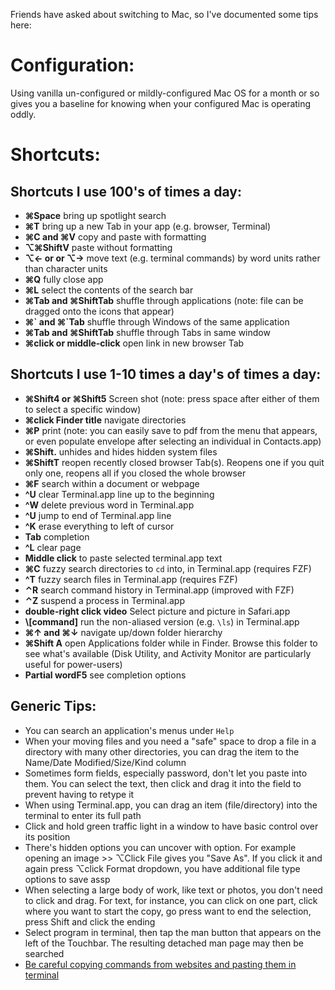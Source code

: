Friends have asked about switching to Mac, so I've documented some tips here:

# Configuration:
Using vanilla un-configured or mildly-configured Mac OS for a month or so gives you a baseline for knowing when your configured Mac is operating oddly.

# Shortcuts:
## Shortcuts I use 100's of times a day:
- **⌘Space** bring up spotlight search
- **⌘T** bring up a new Tab in your app (e.g. browser, Terminal)
- **⌘C and ⌘V** copy and paste with formatting
- **⌥⌘ShiftV** paste without formatting
- **⌥← or or ⌥→** move text (e.g. terminal commands) by word units rather than character units
- **⌘Q** fully close app
- **⌘L** select the contents of the search bar
- **⌘Tab and ⌘ShiftTab** shuffle through applications (note: file can be dragged onto the icons that appear)
- **⌘\` and ⌘\`Tab** shuffle through Windows of the same application
- **⌘Tab and ⌘ShiftTab** shuffle through Tabs in same window
- **⌘click or middle-click** open link in new browser Tab

## Shortcuts I use 1-10 times a day's of times a day:
- **⌘Shift4 or ⌘Shift5** Screen shot (note: press space after either of them to select a specific window)
- **⌘click Finder title** navigate directories
- **⌘P** print (note: you can easily save to pdf from the menu that appears, or even populate envelope after selecting an individual in Contacts.app)
- **⌘Shift.** unhides and hides hidden system files
- **⌘ShiftT** reopen recently closed browser Tab(s). Reopens one if you quit only one, reopens all if you closed the whole browser
- **⌘F** search within a document or webpage
- **^U** clear Terminal.app line up to the beginning 
- **^W** delete previous word in Terminal.app
- **^U** jump to end of  Terminal.app line
- **^K** erase everything to left of cursor
- **Tab** completion
- **^L** clear page
- **Middle click** to paste selected terminal.app text
- **⌘C** fuzzy search directories to `cd` into, in Terminal.app (requires FZF)
- **^T** fuzzy search files in Terminal.app (requires FZF)
- **⌃R** search command history in Terminal.app (improved with FZF)
- **⌃Z** suspend a process in Terminal.app 
- **double-right click video** Select picture and picture in Safari.app
- **\\[command]** run the non-aliased version (e.g. `\ls`) in Terminal.app
- **⌘↑ and ⌘↓** navigate up/down folder hierarchy
- **⌘Shift A** open Applications folder while in Finder. Browse this folder to see what's available (Disk Utility, and Activity Monitor are particularly useful for power-users)
- **Partial wordF5** see completion options

## Generic Tips:
- You can search an application's menus under `Help`
- When your moving files and you need a "safe" space to drop a file in a directory with many other directories, you can drag the item to the Name/Date Modified/Size/Kind column
- Sometimes form fields, especially password, don't let you paste into them. You can select the text, then click and drag it into the field to prevent having to retype it
- When using Terminal.app, you can drag an item (file/directory) into the terminal to enter its full path
- Click and hold green traffic light in a window to have basic control over its position
- There's hidden options you can uncover with option. For example opening an image >> ⌥Click File gives you "Save As". If you click it and again press ⌥click Format dropdown, you have additional file type options to save assp
- When selecting a large body of work, like text or photos, you don't need to click and drag. For text, for instance, you can click on one part, click where you want to start the copy, go press want to end the selection, press Shift and click the ending
- Select program in terminal, then tap the man button that appears on the left of the Touchbar. The resulting detached man page may then be searched
- [Be careful copying commands from websites and pasting them in terminal](https://briantracy.xyz/writing/copy-paste-shell.html)
